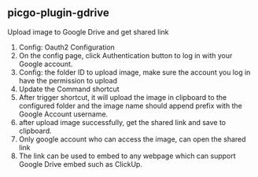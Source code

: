 ## picgo-plugin-gdrive

Upload image to Google Drive and get shared link

1. Config: Oauth2 Configuration
2. On the config page, click Authentication button to log in with your Google account. 
3. Config: the folder ID to upload image, make sure the account you log in have the permission to upload
4. Update the Command shortcut
5. After trigger shortcut, it will upload the image in clipboard to the configured folder and the image name should append prefix with the Google Account username.
6. after upload image successfully, get the shared link and save to clipboard. 
7. Only google account who can access the image, can open the shared link
8. The link can be used to embed to any webpage which can support Google Drive embed such as ClickUp.


